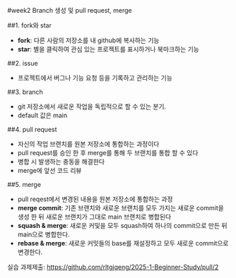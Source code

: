#week2 Branch 생성 및 pull request, merge

##1. fork와 star
- **fork**: 다른 사람의 저장소를 내 github에 복사하는 기능
- **star**: 별을 클릭하여 관심 있는 프로젝트를 표시하거나 북마크하는 기능

##2. issue
- 프로젝트에서 버그나 기능 요청 등을 기록하고 관리하는 기능

##3. branch
- git 저장소에서 새로운 작업을 독립적으로 할 수 있는 분기.
- default 값은 main

##4. pull request
- 자신의 작업 브랜치를 원본 저장소에 통합하는 과정이다
- pull request를 승인 한 후 merge를 통해 두 브랜치를 통합 할 수 있다
- 병합 시 발생하는 충동을 해결한다 
- merge에 앞선 코드 리뷰

##5. merge
- pull reqest에서 변경된 내용을 원본 저장소에 통합하는 과정
- **merge commit**: 기존 브랜치와 새로운 브랜치를 모두 가지는 새로운 commit을 생성 한 뒤 새로운 브랜치가 그대로 main 브랜치로 병합된다
- **squash & merge**: 새로운 커및을 모두 squash하여 하나의 commit으로 만든 뒤 main으로 병합한다.
- **rebase & merge**: 새로운 커밋들의 base를 재설정하고 모두 새로운 commit으로 변경한다.

실습 과제제출: https://github.com/rltgjqeng/2025-1-Beginner-Study/pull/2
